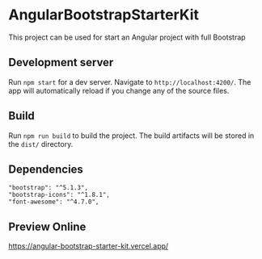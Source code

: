 # AngularBootstrapStarterKit

This project can be used for start an Angular project with full Bootstrap

## Development server

Run `npm start` for a dev server. Navigate to `http://localhost:4200/`. The app will automatically reload if you change any of the source files.

## Build

Run `npm run build` to build the project. The build artifacts will be stored in the `dist/` directory.

## Dependencies

    "bootstrap": "^5.1.3",
    "bootstrap-icons": "^1.8.1",
    "font-awesome": "^4.7.0",

## Preview Online

https://angular-bootstrap-starter-kit.vercel.app/


